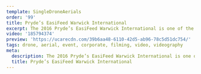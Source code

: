 ```yaml
---
template: SingleDroneAerials
order: '99'
title: Pryde’s EasiFeed Warwick International
excerpt: The 2016 Pryde’s EasiFeed Warwick International is one of the dozen’s of videos that we have worked on for Equestrian Queensland.
video: '185794374'
preview: 'https://ucarecdn.com/39b6aa48-6110-42d5-ab96-78c5d51dc754/'
tags: drone, aerial, event, corporate, filming, video, videography
meta:
  description: The 2016 Pryde’s EasiFeed Warwick International is one of the dozen’s of videos that we have worked on for Equestrian Queensland.
  title: Pryde’s EasiFeed Warwick International
---
```


